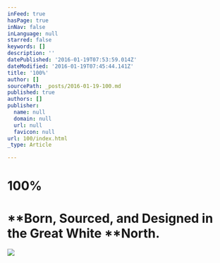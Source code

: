```yaml
---
inFeed: true
hasPage: true
inNav: false
inLanguage: null
starred: false
keywords: []
description: ''
datePublished: '2016-01-19T07:53:59.014Z'
dateModified: '2016-01-19T07:45:44.141Z'
title: '100%'
author: []
sourcePath: _posts/2016-01-19-100.md
published: true
authors: []
publisher:
  name: null
  domain: null
  url: null
  favicon: null
url: 100/index.html
_type: Article

---
```

# **100%**

# **Born, Sourced, and Designed in the Great White ****North.**
![](https://the-grid-user-content.s3-us-west-2.amazonaws.com/abfd9b4f-fd8c-49d7-a89a-fc01b07d0945.jpg)